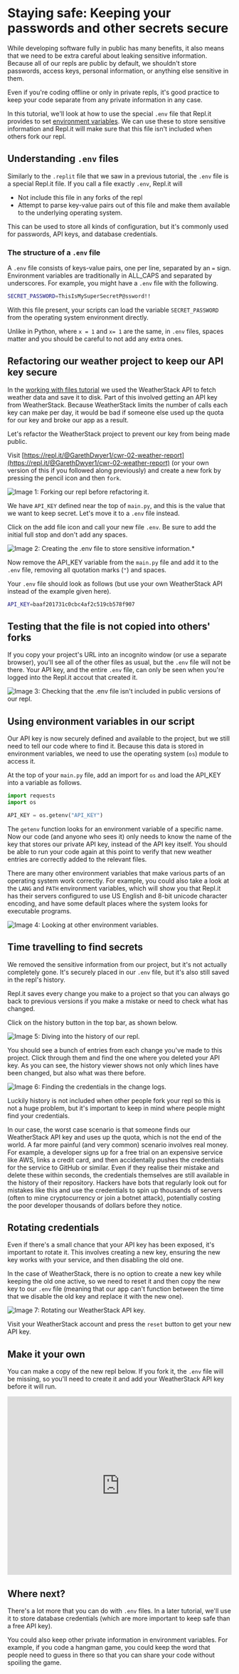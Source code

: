 # Staying safe: Keeping your passwords and other secrets secure

While developing software fully in public has many benefits, it also means that we need to be extra careful about leaking sensitive information. Because all of our repls are public by default, we shouldn't store passwords, access keys, personal information, or anything else sensitive in them.

Even if you're coding offline or only in private repls, it's good practice to keep your code separate from any private information in any case.

In this tutorial, we'll look at how to use the special `.env` file that Repl.it provides to set [environment variables](https://en.wikipedia.org/wiki/Environment_variable). We can use these to store sensitive information and Repl.it will make sure that this file isn't included when others fork our repl.

## Understanding `.env` files

Similarly to the `.replit` file that we saw in a previous tutorial, the `.env` file is a special Repl.it file. If you call a file exactly `.env`, Repl.it will

* Not include this file in any forks of the repl
* Attempt to parse key-value pairs out of this file and make them available to the underlying operating system.

This can be used to store all kinds of configuration, but it's commonly used for passwords, API keys, and database credentials.

### The structure of a `.env` file

A `.env` file consists of keys-value pairs, one per line, separated by an `=` sign. Environment variables are traditionally in ALL_CAPS and separated by underscores. For example, you might have a `.env` file with the following.

```bash
SECRET_PASSWORD=ThisIsMySuperSecretP@ssword!!
```
With this file present, your scripts can load the variable `SECRET_PASSWORD` from the operating system environment directly.

Unlike in Python, where `x = 1` and `x= 1` are the same, in `.env` files, spaces matter and you should be careful to not add any extra ones.

## Refactoring our weather project to keep our API key secure

In the [working with files tutorial](http://www.codewithrepl.it/02-managing-files-using-repl-it.html) we used the WeatherStack API to fetch weather data and save it to disk. Part of this involved getting an API key from WeatherStack. Because WeatherStack limits the number of calls each key can make per day, it would be bad if someone else used up the quota for our key and broke our app as a result.

Let's refactor the WeatherStack project to prevent our key from being made public.

Visit [https://repl.it/@GarethDwyer1/cwr-02-weather-report](https://repl.it/@GarethDwyer1/cwr-02-weather-report) (or your own version of this if you followed along previously) and create a new fork by pressing the pencil icon and then `fork`. 

![**Image 1:** *Forking our repl before refactoring it.*](https://www.codewithrepl.it/img/08-forking-repl.png)

We have `API_KEY` defined near the top of `main.py`, and this is the value that we want to keep secret. Let's move it to a `.env` file instead.

Click on the add file icon and call your new file `.env`. Be sure to add the initial full stop and don't add any spaces.

![**Image 2:** Creating the `.env` file to store sensitive information.*](https://www.codewithrepl.it/img/08-adding-env.png)

Now remove the API_KEY variable from the `main.py` file and add it to the `.env` file, removing all quotation marks (`"`) and spaces.

Your `.env` file should look as follows (but use your own WeatherStack API instead of the example given here).

```bash
API_KEY=baaf201731c0cbc4af2c519cb578f907
```

## Testing that the file is not copied into others' forks

If you copy your project's URL into an incognito window (or use a separate browser), you'll see all of the other files as usual, but the `.env` file will not be there. Your API key, and the entire `.env` file, can only be seen when you're logged into the Repl.it accout that created it.

![**Image 3:** *Checking that the `.env` file isn't included in public versions of our repl.*](https://www.codewithrepl.it/img/08-no-env.png)

## Using environment variables in our script

Our API key is now securely defined and available to the project, but we still need to tell our code where to find it. Because this data is stored in environment variables, we need to use the operating system (`os`) module to access it.

At the top of your `main.py` file, add an import for `os` and load the API_KEY into a variable as follows.

```python
import requests
import os

API_KEY = os.getenv("API_KEY")
```

The `getenv` function looks for an environment variable of a specific name. Now our code (and anyone who sees it) only needs to know the name of the key that stores our private API key, instead of the API key itself. You should be able to run your code again at this point to verify that new weather entries are correctly added to the relevant files.

There are many other environment variables that make various parts of an operating system work correctly. For example, you could also take a look at the `LANG` and `PATH` environment variables, which will show you that Repl.it has their servers configured to use US English and 8-bit unicode character encoding, and have some default places where the system looks for executable programs.

![**Image 4:** *Looking at other environment variables.*](https://www.codewithrepl.it/img/08-env-lang-path.png)

## Time travelling to find secrets

We removed the sensitive information from our project, but it's not actually completely gone. It's securely placed in our `.env` file, but it's also still saved in the repl's history.

Repl.it saves every change you make to a project so that you can always go back to previous versions if you make a mistake or need to check what has changed.

Click on the history button in the top bar, as shown below.

![**Image 5:** *Diving into the history of our repl.*](https://www.codewithrepl.it/img/08-history-button.png)

You should see a bunch of entries from each change you've made to this project. Click through them and find the one where you deleted your API key. As you can see, the history viewer shows not only which lines have been changed, but also what was there before.

![**Image 6:** *Finding the credentials in the change logs.*](https://www.codewithrepl.it/img/08-viewing-key-history.png)

Luckily history is not included when other people fork your repl so this is not a huge problem, but it's important to keep in mind where people might find your credentials.

In our case, the worst case scenario is that someone finds our WeatherStack API key and uses up the quota, which is not the end of the world. A far more painful (and very common) scenario involves real money. For example, a developer signs up for a free trial on an expensive service like AWS, links a credit card, and then accidentally pushes the credentials for the service to GitHub or similar. Even if they realise their mistake and delete these within seconds, the credentials themselves are still available in the history of their repository. Hackers have bots that regularly look out for mistakes like this and use the credentials to spin up thousands of servers (often to mine cryptocurrency or join a botnet attack), potentially costing the poor developer thousands of dollars before they notice.

## Rotating credentials

Even if there's a small chance that your API key has been exposed, it's important to rotate it. This involves creating a new key, ensuring the new key works with your service, and then disabling the old one.

In the case of WeatherStack, there is no option to create a new key while keeping the old one active, so we need to reset it and then copy the new key to our `.env` file (meaning that our app can't function between the time that we disable the old key and replace it with the new one).

![**Image 7:** *Rotating our WeatherStack API key.*](https://www.codewithrepl.it/img/08-rotating-key.png)

Visit your WeatherStack account and press the `reset` button to get your new API key.

## Make it your own

You can make a copy of the new repl below. If you fork it, the `.env` file will be missing, so you'll need to create it and add your WeatherStack API key before it will run.

<iframe height="400px" width="100%" src="https://repl.it/@GarethDwyer1/cwr-08-secrets-env?lite=true" scrolling="no" frameborder="no" allowtransparency="true" allowfullscreen="true" sandbox="allow-forms allow-pointer-lock allow-popups allow-same-origin allow-scripts allow-modals"></iframe>

## Where next?

There's a lot more that you can do with `.env` files. In a later tutorial, we'll use it to store database credentials (which are more important to keep safe than a free API key).

You could also keep other private information in environment variables. For example, if you code a hangman game, you could keep the word that people need to guess in there so that you can share your code without spoiling the game.
